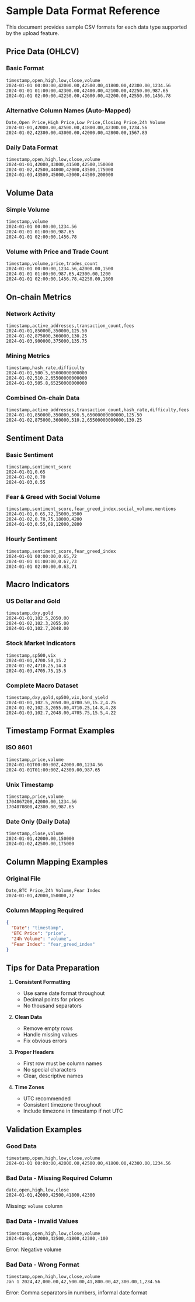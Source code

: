 # Sample Data Format Reference

This document provides sample CSV formats for each data type supported by the upload feature.

## Price Data (OHLCV)

### Basic Format
```csv
timestamp,open,high,low,close,volume
2024-01-01 00:00:00,42000.00,42500.00,41800.00,42300.00,1234.56
2024-01-01 01:00:00,42300.00,42400.00,42100.00,42250.00,987.65
2024-01-01 02:00:00,42250.00,42600.00,42200.00,42550.00,1456.78
```

### Alternative Column Names (Auto-Mapped)
```csv
Date,Open Price,High Price,Low Price,Closing Price,24h Volume
2024-01-01,42000.00,42500.00,41800.00,42300.00,1234.56
2024-01-02,42300.00,43000.00,42000.00,42800.00,1567.89
```

### Daily Data Format
```csv
timestamp,open,high,low,close,volume
2024-01-01,42000,43000,41500,42500,150000
2024-01-02,42500,44000,42000,43500,175000
2024-01-03,43500,45000,43000,44500,200000
```

## Volume Data

### Simple Volume
```csv
timestamp,volume
2024-01-01 00:00:00,1234.56
2024-01-01 01:00:00,987.65
2024-01-01 02:00:00,1456.78
```

### Volume with Price and Trade Count
```csv
timestamp,volume,price,trades_count
2024-01-01 00:00:00,1234.56,42000.00,1500
2024-01-01 01:00:00,987.65,42300.00,1200
2024-01-01 02:00:00,1456.78,42250.00,1800
```

## On-chain Metrics

### Network Activity
```csv
timestamp,active_addresses,transaction_count,fees
2024-01-01,850000,350000,125.50
2024-01-02,875000,360000,130.25
2024-01-03,900000,375000,135.75
```

### Mining Metrics
```csv
timestamp,hash_rate,difficulty
2024-01-01,500.5,65000000000000
2024-01-02,510.2,65500000000000
2024-01-03,505.8,65250000000000
```

### Combined On-chain Data
```csv
timestamp,active_addresses,transaction_count,hash_rate,difficulty,fees
2024-01-01,850000,350000,500.5,65000000000000,125.50
2024-01-02,875000,360000,510.2,65500000000000,130.25
```

## Sentiment Data

### Basic Sentiment
```csv
timestamp,sentiment_score
2024-01-01,0.65
2024-01-02,0.70
2024-01-03,0.55
```

### Fear & Greed with Social Volume
```csv
timestamp,sentiment_score,fear_greed_index,social_volume,mentions
2024-01-01,0.65,72,15000,3500
2024-01-02,0.70,75,18000,4200
2024-01-03,0.55,68,12000,2800
```

### Hourly Sentiment
```csv
timestamp,sentiment_score,fear_greed_index
2024-01-01 00:00:00,0.65,72
2024-01-01 01:00:00,0.67,73
2024-01-01 02:00:00,0.63,71
```

## Macro Indicators

### US Dollar and Gold
```csv
timestamp,dxy,gold
2024-01-01,102.5,2050.00
2024-01-02,102.3,2055.00
2024-01-03,102.7,2048.00
```

### Stock Market Indicators
```csv
timestamp,sp500,vix
2024-01-01,4700.50,15.2
2024-01-02,4710.25,14.8
2024-01-03,4705.75,15.5
```

### Complete Macro Dataset
```csv
timestamp,dxy,gold,sp500,vix,bond_yield
2024-01-01,102.5,2050.00,4700.50,15.2,4.25
2024-01-02,102.3,2055.00,4710.25,14.8,4.28
2024-01-03,102.7,2048.00,4705.75,15.5,4.22
```

## Timestamp Format Examples

### ISO 8601
```csv
timestamp,price,volume
2024-01-01T00:00:00Z,42000.00,1234.56
2024-01-01T01:00:00Z,42300.00,987.65
```

### Unix Timestamp
```csv
timestamp,price,volume
1704067200,42000.00,1234.56
1704070800,42300.00,987.65
```

### Date Only (Daily Data)
```csv
timestamp,close,volume
2024-01-01,42000.00,150000
2024-01-02,42500.00,175000
```

## Column Mapping Examples

### Original File
```csv
Date,BTC Price,24h Volume,Fear Index
2024-01-01,42000,150000,72
```

### Column Mapping Required
```json
{
  "Date": "timestamp",
  "BTC Price": "price",
  "24h Volume": "volume",
  "Fear Index": "fear_greed_index"
}
```

## Tips for Data Preparation

1. **Consistent Formatting**
   - Use same date format throughout
   - Decimal points for prices
   - No thousand separators

2. **Clean Data**
   - Remove empty rows
   - Handle missing values
   - Fix obvious errors

3. **Proper Headers**
   - First row must be column names
   - No special characters
   - Clear, descriptive names

4. **Time Zones**
   - UTC recommended
   - Consistent timezone throughout
   - Include timezone in timestamp if not UTC

## Validation Examples

### Good Data
```csv
timestamp,open,high,low,close,volume
2024-01-01 00:00:00,42000.00,42500.00,41800.00,42300.00,1234.56
```

### Bad Data - Missing Required Column
```csv
date,open,high,low,close
2024-01-01,42000,42500,41800,42300
```
Missing: `volume` column

### Bad Data - Invalid Values
```csv
timestamp,open,high,low,close,volume
2024-01-01,42000,42500,41800,42300,-100
```
Error: Negative volume

### Bad Data - Wrong Format
```csv
timestamp,open,high,low,close,volume
Jan 1 2024,42,000.00,42,500.00,41,800.00,42,300.00,1,234.56
```
Error: Comma separators in numbers, informal date format